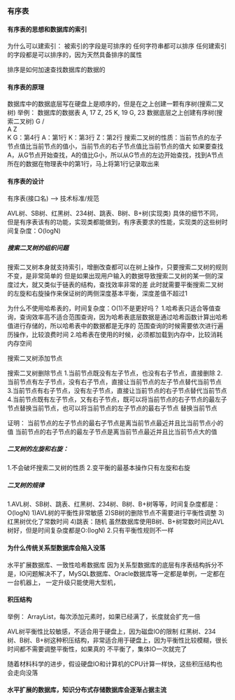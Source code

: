 ### 有序表

#### 有序表的思想和数据库的索引
为什么可以建索引：
被索引的字段是可排序的
任何字符串都可以排序
任何建索引的字段都是可以排序的，因为天然具备排序的属性

排序是如何加速查找数据库的数据的


#### 有序表的原理
数据库中的数据底层写在硬盘上是顺序的，但是在之上创建一颗有序树(搜索二叉树)
举例：
数据库的数据表
A, 17
Z, 25
K, 19
G, 23
数据底层之上创建有序树(搜索二叉树)
  G
 / \
A   Z
 \
  K
G：第4行
A：第1行
K：第3行
Z：第2行
搜索二叉树的性质：当前节点的左子节点值比当前节点的值小，当前节点的右子节点值比当前节点的值大
如果要查找A，从G节点开始查找，A的值比G小，所以从G节点的左边开始查找，找到A节点所在的数据在物理表中的第1行，马上将第1行记录取出来
#### 有序表的设计
有序表(接口名) --> 技术标准/规范

AVL树、SB树、红黑树、234树、跳表、B树、B+树(实现类)
具体的细节不同，但是有序表该有的功能，实现类都能做到，有序表要求的性能，实现类的这些树时间复杂度：O(logN)

##### 搜索二叉树的组织问题
搜索二叉树本身就支持索引，增删改查都可以在树上操作，只要搜索二叉树的规则不变，是非常简单的
但是如果出现用户输入的数据导致搜索二叉树的某一侧的深度过大，就又类似于链表的结构，查找效率非常的差
此时就需要平衡搜索二叉树的左旋和右旋操作来保证树的两侧深度基本平衡，深度差值不超过1

为什么不使用哈希表的，时间复杂度：O(1)不是更好吗？
1.哈希表只适合等值查询，查询效率高不适合范围查询，因为哈希表底层数据是通过哈希函数计算出哈希值进行存储的，所以哈希表中的数据都是无序的
范围查询的时候需要依次进行遍历操作，比较浪费时间
2.哈希表在使用的时候，必须都加载到内存中，比较消耗内存空间

搜索二叉树添加节点

搜索二叉树删除节点
1.当前节点既没有左子节点，也没有右子节点，直接删除
2.当前节点有左子节点，没有右子节点，直接让当前节点的左子节点替代当前节点
3.当前节点有右子节点，没有左子节点，直接让当前节点的右子节点替代当前节点
4.当前节点既有左子节点，又有右子节点，既可以将当前节点的右子节点的最左子节点替换当前节点，也可以将当前节点的左子节点的最右子节点
替换当前节点

证明：
当前节点的左子节点的最右子节点是离当前节点最近并且比当前节点小的值
当前节点的右子节点的最左子节点是离当前节点最近并且比当前节点大的值

##### 二叉树的左旋和右旋：
1.不会破坏搜索二叉树的性质
2.变平衡的最基本操作只有左旋和右旋

##### 二叉树的规律
1.AVL树、SB树、跳表、红黑树、234树、B树、B+树等等，时间复杂度都是：O(logN)
1)AVL树的平衡性非常敏感
2)SB树的删除节点不需要进行平衡性调整
3)红黑树优化了常数时间
4)跳表：随机
虽然数据库使用B树、B+树常数时间比AVL树好，但是时间复杂度都是O:(logN)
2.只有平衡性规则不一样


#### 为什么传统关系型数据库会陷入没落
水平扩展数据库、一致性哈希数据库
因为关系型数据库的底层有序表结构拆分不是，IO问题解决不了，MySQL数据库、Oracle数据库等一定都是单例，一定都在一台机器上，
一定升级只能使用大型机，
#### 积压结构
举例：
ArrayList，每次添加元素时，如果已经满了，长度就会扩充一倍

AVL树平衡性比较敏感，不适合用于硬盘上，因为磁盘IO的限制
红黑树、234树、B树、B+树这种积压结构，非常适合用于硬盘上，因为平衡性比较模糊，很长时间都不需要调整平衡性，如果真的
不平衡了，集体IO一次就完了

随着材料科学的进步，假设硬盘IO和计算机的CPU计算一样快，这些积压结构也会走向没落


#### 水平扩展的数据库，知识分布式存储数据库会逐渐占据主流